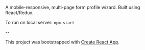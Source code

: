 A mobile-responsive, multi-page form profile wizard. Built using React/Redux.

To run on local server: `npm start`

--

This project was bootstrapped with [Create React App](https://github.com/facebookincubator/create-react-app).
